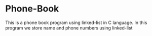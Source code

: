 # Phone-Book
This is a phone book program using linked-list in C language. In this program we store name and phone numbers using linked-list
